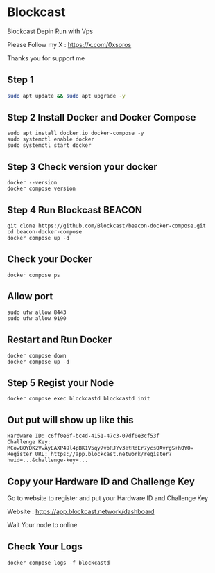 # Blockcast 

Blockcast Depin Run with Vps

Please Follow my X : https://x.com/0xsoros

Thanks you for support me

## Step 1 
```bash
sudo apt update && sudo apt upgrade -y
```
## Step 2 Install Docker and Docker Compose
```
sudo apt install docker.io docker-compose -y
sudo systemctl enable docker
sudo systemctl start docker
```
## Step 3 Check version your docker
```
docker --version
docker compose version
```
## Step 4 Run Blockcast BEACON
```
git clone https://github.com/Blockcast/beacon-docker-compose.git
cd beacon-docker-compose
docker compose up -d
```
## Check your Docker
```
docker compose ps
```
## Allow port
```
sudo ufw allow 8443
sudo ufw allow 9190
```
## Restart and Run Docker
```
docker compose down
docker compose up -d
```
## Step 5 Regist your Node
```
docker compose exec blockcastd blockcastd init
```
## Out put will show up like this 
```
Hardware ID: c6ff0e6f-bc4d-4151-47c3-07df0e3cf53f
Challenge Key: MCowBQYDK2VwAyEAXP49l4pBK1V5qy7vbRJYv3etRdEr7ycsQAvrgS+hQY0=
Register URL: https://app.blockcast.network/register?hwid=...&challenge-key=...
```
## Copy your Hardware ID and Challenge Key
Go to website to register and put your Hardware ID and Challenge Key

Website : https://app.blockcast.network/dashboard

Wait Your node to online

## Check Your Logs
```
docker compose logs -f blockcastd
```


